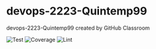 # devops-2223-Quintemp99
devops-2223-Quintemp99 created by GitHub Classroom

![Test](https://github.com/avans-devops/devops-2223-Quintemp99/actions/workflows/CI_Week_1.yml/badge.svg)
![Coverage](https://github.com/avans-devops/devops-2223-Quintemp99/actions/workflows/jest.yml/badge.svg)
![Lint](https://github.com/avans-devops/devops-2223-Quintemp99/actions/workflows/lint.yml/badge.svg)

